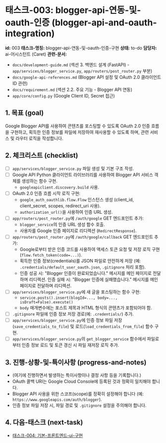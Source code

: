 # 태스크-003: blogger-api-연동-및-oauth-인증 (blogger-api-and-oauth-integration)

**id:** 003
**태스크-명칭:** blogger-api-연동-및-oauth-인증-구현
**상태:** to-do
**담당자:** ai-어시스턴트 (Caret)
**관련-문서:**
* `docs/development-guide.md` (섹션 3. 백엔드 설계 (FastAPI) - `app/services/blogger_service.py`, `app/routers/post_router.py` 부분)
* `docs/google-api-references.md` (Blogger API 설정 및 OAuth 2.0 클라이언트 ID 관련)
* `docs/requirement.md` (섹션 2.2. 주요 기능 - Blogger API 연동)
* `app/core/config.py` (Google Client ID, Secret 접근)

## 1. 목표 (goal)

Google Blogger API를 사용하여 콘텐츠를 포스팅할 수 있도록 OAuth 2.0 인증 흐름을 구현하고, 획득한 인증 정보를 파일에 저장하여 재사용할 수 있도록 하며, 관련 서비스 및 라우터 로직을 작성합니다.

## 2. 체크리스트 (checklist)

- [ ] `app/services/blogger_service.py` 파일 생성 및 기본 구조 작성.
- [ ] Google API Python 클라이언트 라이브러리를 사용하여 Blogger API 서비스 객체를 생성하는 함수 구현.
    * `googleapiclient.discovery.build` 사용.
- [ ] OAuth 2.0 인증 흐름 시작 로직 구현:
    * `google_auth_oauthlib.flow.Flow` 인스턴스 생성 (client_id, client_secret, scopes, redirect_uri 사용).
    * `authorization_url()`을 사용하여 인증 URL 생성.
- [ ] `app/routers/post_router.py`에 `/auth/google` GET 엔드포인트 추가:
    * `blogger_service`의 인증 URL 생성 함수 호출.
    * 사용자를 Google 인증 페이지로 리디렉션 (`RedirectResponse`).
- [ ] `app/routers/post_router.py`에 `/auth/google/callback` GET 엔드포인트 추가:
    * Google로부터 받은 인증 코드를 사용하여 액세스 토큰 요청 및 저장 로직 구현 (`flow.fetch_token(code=...)`).
    * 획득한 인증 정보(credentials)를 JSON 파일로 안전하게 저장 (예: `.credentials/default_user_oauth.json`, `.gitignore` 처리 포함).
    * 인증 성공 시: "Blogger 인증이 완료되었습니다." 메시지를 메인 페이지로 전달하며 리디렉션. 인증 실패 시: "Blogger 인증에 실패했습니다." 메시지를 메인 페이지로 전달하며 리디렉션.
- [ ] `app/services/blogger_service.py`에 새 글을 포스팅하는 함수 구현:
    * `service.posts().insert(blogId=..., body=..., isDraft=False).execute()`
    * `body` 매개변수에는 포스트 제목과 HTML 형식의 콘텐츠가 포함되어야 함.
- [ ] `.gitignore` 파일에 인증 정보 저장 경로(예: `.credentials/`) 추가.
- [ ] `app/services/blogger_service.py`에 인증 정보 파일 저장(`save_credentials_to_file`) 및 로드(`load_credentials_from_file`) 함수 구현.
- [ ] `app/services/blogger_service.py`의 `get_blogger_service` 함수에서 파일로부터 인증 정보 로드 및 토큰 갱신 시 파일 재저장 로직 추가.

## 3. 진행-상황-및-특이사항 (progress-and-notes)

* (여기에 진행하면서 발생하는 특이사항이나 결정 사항 등을 기록합니다.)
* OAuth 콜백 URI는 Google Cloud Console에 등록된 것과 정확히 일치해야 합니다.
* Blogger API 사용을 위한 스코프(scope)를 정확히 설정해야 합니다 (예: `https://www.googleapis.com/auth/blogger`).
* 인증 정보 파일 저장 시, 파일 경로 및 `.gitignore` 설정을 주의해야 합니다.

## 4. 다음-태스크 (next-task)

* [태스크-004: 기본-프론트엔드-ui-구현](./004-basic-frontend-ui.md)
